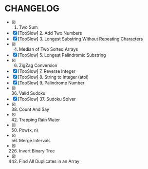# CHANGELOG

- [X] 1. Two Sum
- [X] [TooSlow] 2. Add Two Numbers
- [X] [TooSlow] 3. Longest Substring Without Repeating Characters
- [X] 4. Median of Two Sorted Arrays
- [X] [TooSlow] 5. Longest Palindromic Substring
- [X] 6. ZigZag Conversion
- [X] [TooSlow] 7. Reverse Integer
- [X] [TooSlow] 8. String to Integer (atoi)
- [X] [TooSlow] 9. Palindrome Number
- [X] 36. Valid Sudoku
- [X] [TooSlow] 37. Sudoku Solver
- [X] 38. Count And Say
- [X] 42. Trapping Rain Water
- [X] 50. Pow(x, n)
- [X] 56. Merge Intervals
- [X] 226. Invert Binary Tree
- [X] 442. Find All Duplicates in an Array